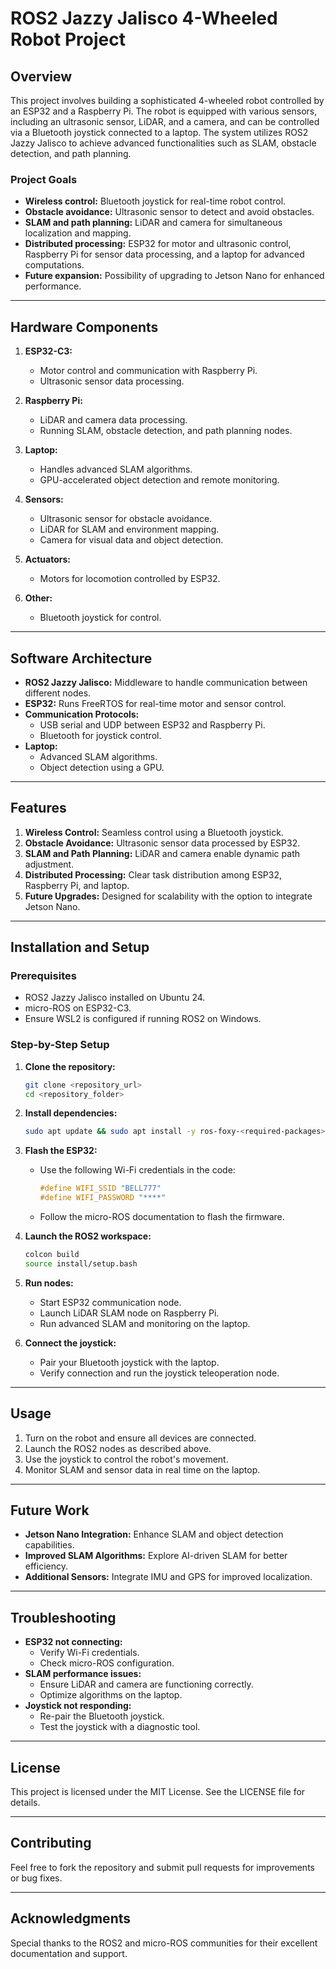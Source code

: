 # ROS2 Jazzy Jalisco 4-Wheeled Robot Project

## Overview
This project involves building a sophisticated 4-wheeled robot controlled by an ESP32 and a Raspberry Pi. The robot is equipped with various sensors, including an ultrasonic sensor, LiDAR, and a camera, and can be controlled via a Bluetooth joystick connected to a laptop. The system utilizes ROS2 Jazzy Jalisco to achieve advanced functionalities such as SLAM, obstacle detection, and path planning.

### Project Goals
- **Wireless control:** Bluetooth joystick for real-time robot control.
- **Obstacle avoidance:** Ultrasonic sensor to detect and avoid obstacles.
- **SLAM and path planning:** LiDAR and camera for simultaneous localization and mapping.
- **Distributed processing:** ESP32 for motor and ultrasonic control, Raspberry Pi for sensor data processing, and a laptop for advanced computations.
- **Future expansion:** Possibility of upgrading to Jetson Nano for enhanced performance.

---

## Hardware Components
1. **ESP32-C3:**
   - Motor control and communication with Raspberry Pi.
   - Ultrasonic sensor data processing.

2. **Raspberry Pi:**
   - LiDAR and camera data processing.
   - Running SLAM, obstacle detection, and path planning nodes.

3. **Laptop:**
   - Handles advanced SLAM algorithms.
   - GPU-accelerated object detection and remote monitoring.

4. **Sensors:**
   - Ultrasonic sensor for obstacle avoidance.
   - LiDAR for SLAM and environment mapping.
   - Camera for visual data and object detection.

5. **Actuators:**
   - Motors for locomotion controlled by ESP32.

6. **Other:**
   - Bluetooth joystick for control.

---

## Software Architecture
- **ROS2 Jazzy Jalisco:** Middleware to handle communication between different nodes.
- **ESP32:** Runs FreeRTOS for real-time motor and sensor control.
- **Communication Protocols:**
  - USB serial and UDP between ESP32 and Raspberry Pi.
  - Bluetooth for joystick control.
- **Laptop:**
  - Advanced SLAM algorithms.
  - Object detection using a GPU.

---

## Features
1. **Wireless Control:** Seamless control using a Bluetooth joystick.
2. **Obstacle Avoidance:** Ultrasonic sensor data processed by ESP32.
3. **SLAM and Path Planning:** LiDAR and camera enable dynamic path adjustment.
4. **Distributed Processing:** Clear task distribution among ESP32, Raspberry Pi, and laptop.
5. **Future Upgrades:** Designed for scalability with the option to integrate Jetson Nano.

---

## Installation and Setup
### Prerequisites
- ROS2 Jazzy Jalisco installed on Ubuntu 24.
- micro-ROS on ESP32-C3.
- Ensure WSL2 is configured if running ROS2 on Windows.

### Step-by-Step Setup
1. **Clone the repository:**
   ```bash
   git clone <repository_url>
   cd <repository_folder>
   ```

2. **Install dependencies:**
   ```bash
   sudo apt update && sudo apt install -y ros-foxy-<required-packages>
   ```

3. **Flash the ESP32:**
   - Use the following Wi-Fi credentials in the code:
     ```cpp
     #define WIFI_SSID "BELL777"
     #define WIFI_PASSWORD "****"
     ```
   - Follow the micro-ROS documentation to flash the firmware.

4. **Launch the ROS2 workspace:**
   ```bash
   colcon build
   source install/setup.bash
   ```

5. **Run nodes:**
   - Start ESP32 communication node.
   - Launch LiDAR SLAM node on Raspberry Pi.
   - Run advanced SLAM and monitoring on the laptop.

6. **Connect the joystick:**
   - Pair your Bluetooth joystick with the laptop.
   - Verify connection and run the joystick teleoperation node.

---

## Usage
1. Turn on the robot and ensure all devices are connected.
2. Launch the ROS2 nodes as described above.
3. Use the joystick to control the robot's movement.
4. Monitor SLAM and sensor data in real time on the laptop.

---

## Future Work
- **Jetson Nano Integration:** Enhance SLAM and object detection capabilities.
- **Improved SLAM Algorithms:** Explore AI-driven SLAM for better efficiency.
- **Additional Sensors:** Integrate IMU and GPS for improved localization.

---

## Troubleshooting
- **ESP32 not connecting:**
  - Verify Wi-Fi credentials.
  - Check micro-ROS configuration.
- **SLAM performance issues:**
  - Ensure LiDAR and camera are functioning correctly.
  - Optimize algorithms on the laptop.
- **Joystick not responding:**
  - Re-pair the Bluetooth joystick.
  - Test the joystick with a diagnostic tool.

---

## License
This project is licensed under the MIT License. See the LICENSE file for details.

---

## Contributing
Feel free to fork the repository and submit pull requests for improvements or bug fixes.

---

## Acknowledgments
Special thanks to the ROS2 and micro-ROS communities for their excellent documentation and support.

